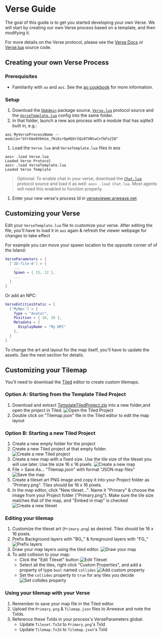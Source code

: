 # Verse Guide

The goal of this guide is to get you started developing your own Verse. We will start by creating our own Verse process based on a template, and then modifying it.

For more details on the Verse protocol, please see the [Verse Docs](./Verse.md) or [Verse.lua](../process/blueprint/Verse.lua) source code.

## Creating your own Verse Process

### Prerequisites

- Familiarity with `ao` and `aos`. See the [ao cookbook](https://cookbook_ao.arweave.dev/welcome/index.html) for more information.

### Setup

1. Download the [`DbAdmin`](../process/blueprint/dbAdmin.lua) package source, [`Verse.lua`](../process/blueprint/Verse.lua) protocol source and the [`VerseTemplate.lua`](./src/VerseTemplate.lua) config into the same folder.
2. In that folder, launch a new aos process with a module that has sqlite3 built in, e.g.:

`aos MyVerseProcessName --module="GYrbbe0VbHim_7Hi6zrOpHQXrSQz07XNtwCnfbFo2I0"`

1. Load the `Verse.lua` and `VerseTemplate.lua` files in aos
```
aos> .load Verse.lua
Loaded Verse Protocol
aos> .load VerseTemplate.lua
Loaded Verse Template
```
> Optional: To enable chat in your verse, download the [`Chat.lua`](../process/blueprint/Chat.lua) protocol source and load it as well: `aos> .load Chat.lua`. Most agents will need this enabled to function properly.

1. Enter your new verse's process Id in [verseviewer.arweave.net](https://verseviewer.arweave.net/)

## Customizing your Verse

Edit your `VerseTemplate.lua` file to customize your verse. After editing the file, you'll have to load it in `aos` again & refresh the viewer webpage for changes to take effect

For example you can move your spawn location to the opposite corner of of the Island:
```lua
VerseParameters = {
  ['2D-Tile-0'] = {
    ...
    Spawn = { 15, 12 },
    ...
  }
}
```

Or add an NPC:
```lua
VerseEntitiesStatic = {
  ['MyNpc'] = {
    Type = "Avatar",
    Position = { 10, 10 },
    Metadata = {
      DisplayName = "My NPC"
    },
  }
}
```

To change the art and layout for the map itself, you'll have to update the assets. See the next section for details.

## Customizing your Tilemap

You'll need to download the [Tiled](https://www.mapeditor.org/) editor to create custom tilemaps.

### Option A: Starting from the Template Tiled Project

1. Download and extract [TemplateTiledProject.zip](./dl/TemplateTiledProject.zip) into a new folder,and open the project in Tiled.
![Open the Tiled Project](./img/00openproject.png)
1. Double click on "Tilemap.json" file in the Tiled editor to edit the map layout

### Option B: Starting a new Tiled Project

1. Create a new empty folder for the project
2. Create a new Tiled project at that empty folder.
![Create a new Tiled project](./img/01newproject.png)
3. Create a new map with a fixed size. Use the tile size of the tileset you will use later. Use tile size 16 x 16 pixels.
![Create a new map](./img/02newmap.png)
4. File > Save As... "Tilemap.json" with format "JSON map files"
![Save the map](./img/03savemap.png)
5. Create a tileset art PNG image and copy it into your Project folder as "Primary.png". Tiles should be 16 x 16 pixels.
6. In the map editor, click "New tileset...". Name it "Primary" & choose the image from your Project folder ("Primary.png"). Make sure the tile size matches that of the map, and "Embed in map" is checked
![Create a new tileset](./img/04newtileset.png)

### Editing your tilemap

1. Customize the tileset art (`Primary.png`) as desired. Tiles should be 16 x 16 pixels.
2. Prefix Background layers with "BG_" & foreground layers with "FG_"
![Prefix layers](./img/05layers.png)
3. Draw your map layers using the tiled editor.
![Draw your map](./img/06drawmap.png)
4. To add collision to your map:
   - Click the "Edit Tileset" button
  ![Edit Tileset](./img/07edittileset.png)
   - Select all the tiles, right click "Custom Properties", and add a property of type `bool` named `collides`
  ![Add custom property](./img/08addproperty.png)
   - Set the `collides` property to `true` for any tiles you decide
  ![Set collides property](./img/09setcollides.png)

### Using your tilemap with your Verse
1. Remember to save your map file in the Tiled editor.
2. Upload the `Primary.png` & `Tilemap.json` files to Arweave and note the TxIds.
3. Reference these TxIds in your process's VerseParameters global.
   - Update `Tileset.TxId` to `Primary.png`'s TxId
   - Update `Tilemap.TxId` to `Tilemap.json`'s TxId
